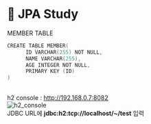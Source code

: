 # 📙 JPA Study


MEMBER TABLE
```go
CREATE TABLE MEMBER(
      ID VARCHAR(255) NOT NULL,
      NAME VARCHAR(255),
      AGE INTEGER NOT NULL,
      PRIMARY KEY (ID)
)
```
##

h2 console : http://192.168.0.7:8082  
![h2_console](https://user-images.githubusercontent.com/88810325/131520061-bae6c20c-4e60-43ec-9b8c-a108826d5660.PNG)  
JDBC URL에 **jdbc:h2:tcp://localhost/~/test** 입력
## 
